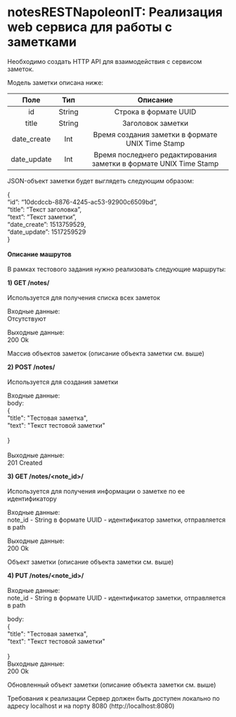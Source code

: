 # notesRESTNapoleonIT: Реализация web сервиса для работы с заметками
Необходимо создать HTTP API для взаимодействия с сервисом заметок. 

Модель заметки описана ниже:

| Поле |	Тип |	Описание |
|:------:|:-----:|:----------:|
| id|	String |	Строка в формате UUID |
| title|	String |	Заголовок заметки |
| date_create |	Int |	Время создания заметки в формате UNIX Time Stamp |
| date_update |	Int |	Время последнего редактирования заметки в формате UNIX Time Stamp |

JSON-объект заметки будет выглядеть следующим образом:

{<br>
 “id”: “10dcdccb-8876-4245-ac53-92900c6509bd”,<br>
 “title”: “Текст заголовка”,<br>
 “text”: “Текст заметки”,<br>
 “date_create”: 1513759529,<br>
 “date_update”: 1517259529<br>
}<br><br>
**Описание машрутов**<br><br>
В рамках тестового задания нужно реализовать следующие маршруты:

**1) GET /notes/**<br><br>
Используется для получения списка всех заметок

Входные данные:<br>
Отсутствуют

Выходные данные:<br>
200 Ok

Массив объектов заметок (описание объекта заметки см. выше)

**2) POST /notes/**<br><br>
Используется для создания заметки

Входные данные:<br>
body:<br>
{<br>
   "title": "Тестовая заметка",<br>
   "text": "Текст тестовой заметки"<br><br>
}<br><br>
Выходные данные:<br>
201 Created

**3) GET /notes/<note_id>/**<br><br>
Используется для получения информации о заметке по ее идентификатору

Входные данные:<br>
note_id - String в формате UUID - идентификатор заметки, отправляется в path

Выходные данные:<br>
200 Ok

Объект заметки (описание объекта заметки см. выше)

**4) PUT /notes/<note_id>/**<br><br>
Входные данные:<br>
note_id - String в формате UUID - идентификатор заметки, отправляется в path

body:<br>
{<br>
   "title": "Тестовая заметка",<br>
   "text": "Текст тестовой заметки"<br><br>
}<br>
Выходные данные:<br>
200 Ok

Обновленный объект заметки (описание объекта заметки см. выше)

Требования к реализации
Сервер должен быть доступен локально по адресу localhost и на порту 8080 (http://localhost:8080)
